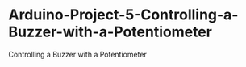 # Arduino-Project-5-Controlling-a-Buzzer-with-a-Potentiometer
Controlling a Buzzer with a Potentiometer
